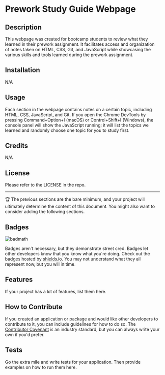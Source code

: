 # Prework Study Guide Webpage

## Description

This webpage was created for bootcamp students to review what they learned in their prework assignment. It facilitates access and organization of notes taken on HTML, CSS, Git, and JavaScript while showcasing the various skills and tools learned during the prework assignment.

## Installation

N/A

## Usage

Each section in the webpage contains notes on a certain topic, including HTML, CSS, JavaScript, and Git. If you open the Chrome DevTools by pressing Command+Option+I (macOS) or Control+Shift+I (Windows), the console panel will show the JavaScript running; it will list the topics we learned and randomly choose one topic for you to study first.

## Credits

N/A

## License

Please refer to the LICENSE in the repo.

---

🏆 The previous sections are the bare minimum, and your project will ultimately determine the content of this document. You might also want to consider adding the following sections.

## Badges

![badmath](https://img.shields.io/github/languages/top/nielsenjared/badmath)

Badges aren't necessary, but they demonstrate street cred. Badges let other developers know that you know what you're doing. Check out the badges hosted by [shields.io](https://shields.io/). You may not understand what they all represent now, but you will in time.

## Features

If your project has a lot of features, list them here.

## How to Contribute

If you created an application or package and would like other developers to contribute to it, you can include guidelines for how to do so. The [Contributor Covenant](https://www.contributor-covenant.org/) is an industry standard, but you can always write your own if you'd prefer.

## Tests

Go the extra mile and write tests for your application. Then provide examples on how to run them here.